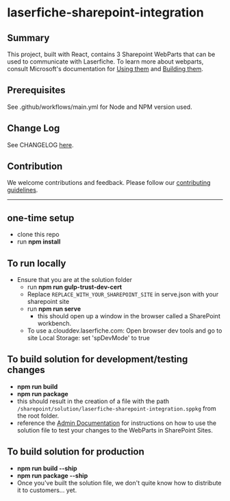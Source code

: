 # laserfiche-sharepoint-integration

## Summary

This project, built with React, contains 3 Sharepoint WebParts that can be used to communicate with Laserfiche. To learn more about webparts, consult Microsoft's documentation for [Using them](https://support.microsoft.com/en-us/office/using-web-parts-on-sharepoint-pages-336e8e92-3e2d-4298-ae01-d404bbe751e0) and [Building them](https://learn.microsoft.com/en-us/sharepoint/dev/spfx/web-parts/get-started/build-a-hello-world-web-part).

## Prerequisites

See .github/workflows/main.yml for Node and NPM version used.

## Change Log

See CHANGELOG [here](./CHANGELOG.md).

## Contribution

We welcome contributions and feedback. Please follow our [contributing guidelines](./CONTRIBUTING.md).

---

## one-time setup
- clone this repo
- run **npm install**

## To run locally
- Ensure that you are at the solution folder
  - run **npm run gulp-trust-dev-cert**
  - Replace `REPLACE_WITH_YOUR_SHAREPOINT_SITE` in serve.json with your sharepoint site
  - run **npm run serve**
    - this should open up a window in the browser called a SharePoint workbench. 
  - To use a.clouddev.laserfiche.com: Open browser dev tools and go to site Local Storage: set 'spDevMode' to true

## To build solution for development/testing changes
- **npm run build**
- **npm run package**
- this should result in the creation of a file with the path `/sharepoint/solution/laserfiche-sharepoint-integration.sppkg` from the root folder.
- reference the [Admin Documentation](https://laserfiche.github.io/laserfiche-sharepoint-integration/) for instructions on how to use the solution file to test your changes to the WebParts in SharePoint Sites.

## To build solution for production
- **npm run build --ship**
- **npm run package --ship**
- Once you've built the solution file, we don't quite know how to distribute it to customers... yet.

